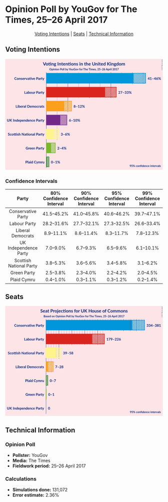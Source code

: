 # Opinion Poll by YouGov for The Times, 25–26 April 2017

<p align="center"><a href="#voting-intentions">Voting Intentions</a> | <a href="#seats">Seats</a> | <a href="#technical-information">Technical Information</a></p>

## Voting Intentions

![Graph with voting intentions not yet produced](2017-04-26-YouGov.png "Voting Intentions")

### Confidence Intervals

| Party | 80% Confidence Interval | 90% Confidence Interval | 95% Confidence Interval | 99% Confidence Interval |
|:-----:|:-----------------------:|:-----------------------:|:-----------------------:|:-----------------------:|
| Conservative Party | 41.5–45.2% |41.0–45.8% |40.6–46.2% |39.7–47.1% |
| Labour Party | 28.2–31.6% |27.7–32.1% |27.3–32.5% |26.6–33.4% |
| Liberal Democrats | 8.9–11.1% |8.6–11.4% |8.3–11.7% |7.8–12.3% |
| UK Independence Party | 7.0–9.0% |6.7–9.3% |6.5–9.6% |6.1–10.1% |
| Scottish National Party | 3.8–5.3% |3.6–5.6% |3.4–5.8% |3.1–6.2% |
| Green Party | 2.5–3.8% |2.3–4.0% |2.2–4.2% |2.0–4.5% |
| Plaid Cymru | 0.4–1.0% |0.3–1.1% |0.3–1.2% |0.2–1.4% |

## Seats

![Graph with seats not yet produced](2017-04-26-YouGov-seats.png "Seats")

## Technical Information

### Opinion Poll

+ **Pollster:** YouGov
+ **Media:** The Times
+ **Fieldwork period:** 25–26 April 2017

### Calculations

+ **Simulations done:** 131,072
+ **Error estimate:** 2.36%

